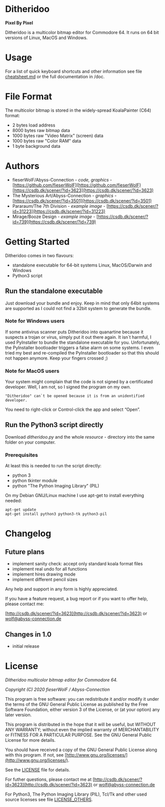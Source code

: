 # Ditheridoo

**Pixel By Pixel**

Ditheridoo is a multicolor bitmap editor for Commodore 64.
It runs on 64 bit versions of Linux, MacOS and Windows.



# Usage

For a list of quick keyboard shortcuts and other information see file [cheatsheet.md](cheatsheet.md) or the full documentation in /doc.



# File Format

The multicolor bitmap is stored in the widely-spread KoalaPainter (C64) format:

* 2 bytes load address
* 8000 bytes raw bitmap data
* 1000 bytes raw "Video Matrix" (screen) data
* 1000 bytes raw "Color RAM" data
* 1 byte background data



# Authors

* fieserWolF/Abyss-Connection - *code, graphics* - [https://github.com/fieserWolF](https://github.com/fieserWolF) [https://csdb.dk/scener/?id=3623](https://csdb.dk/scener/?id=3623)
* The Mysterious Art/Abyss-Connection - *graphics* - [https://csdb.dk/scener/?id=3501](https://csdb.dk/scener/?id=3501)
* Pararaum/The 7th Division - *example image* - [https://csdb.dk/scener/?id=31223](https://csdb.dk/scener/?id=31223)
* Mirage/Booze Design - *example image* - [https://csdb.dk/scener/?id=739](https://csdb.dk/scener/?id=739)


# Getting Started

Ditheridoo comes in two flavours:

- standalone executable for 64-bit systems Linux, MacOS/Darwin and Windows
- Python3 script

## Run the standalone executable

Just download your bundle and enjoy. Keep in mind that only 64bit systems are supported as I could not find a 32bit system to generate the bundle.

### Note for Windows users

If some antivirus scanner puts Ditheridoo into quanartine because it suspects a trojan or virus, simply put it out there again.
It isn`t harmful, I used PyInstaller to bundle the standalone executable for you.
Unfortunately, the PyInstaller bootloader triggers a false alarm on some systems.
I even tried my best and re-compiled the PyInstaller bootloader so that this should not happen anymore. Keep your fingers crossed ;)

### Note for MacOS users

Your system might complain that the code is not signed by a certificated developer. Well, I am not, so I signed the program on my own. 
```
"Ditheridoo" can`t be opened because it is from an unidentified developer.
```
You need to right-click or Control-click the app and select “Open”.



## Run the Python3 script directly

Download _ditheridoo.py_ and the whole _resource_ - directory into the same folder on your computer.

### Prerequisites

At least this is needed to run the script directly:

- python 3
- python tkinter module
- python "The Python Imaging Library" (PIL)

On my Debian GNU/Linux machine I use apt-get to install everything needed:
```
apt-get update
apt-get install python3 python3-tk python3-pil
```


# Changelog

## Future plans

- implement sanity check: accept only standard koala format files
- implement real undo for all functions
- implement hires drawing mode
- implement different pencil sizes

Any help and support in any form is highly appreciated.

If you have a feature request, a bug report or if you want to offer help, please contact me:

[http://csdb.dk/scener/?id=3623](http://csdb.dk/scener/?id=3623)
or
[wolf@abyss-connection.de](wolf@abyss-connection.de)


## Changes in 1.0

- initial release


# License

_Ditheridoo multicolor bitmap editor for Commodore 64._

_Copyright (C) 2020 fieserWolF / Abyss-Connection_

This program is free software: you can redistribute it and/or modify it under the terms of the GNU General Public License as published by the Free Software Foundation, either version 3 of the License, or (at your option) any later version.

This program is distributed in the hope that it will be useful, but WITHOUT ANY WARRANTY;
without even the implied warranty of MERCHANTABILITY or FITNESS FOR A PARTICULAR PURPOSE.
See the GNU General Public License for more details.

You should have received a copy of the GNU General Public License along with this program.
If not, see [http://www.gnu.org/licenses/](http://www.gnu.org/licenses/).

See the [LICENSE](LICENSE) file for details.

For futher questions, please contact me at
[http://csdb.dk/scener/?id=3623](http://csdb.dk/scener/?id=3623)
or
[wolf@abyss-connection.de](wolf@abyss-connection.de)

For Python3, The Python Imaging Library (PIL), Tcl/Tk and other used source licenses see file [LICENSE_OTHERS](LICENSE_OTHERS).


